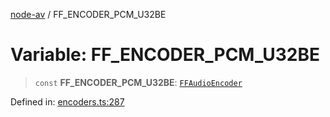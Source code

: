 [node-av](../globals.md) / FF\_ENCODER\_PCM\_U32BE

# Variable: FF\_ENCODER\_PCM\_U32BE

> `const` **FF\_ENCODER\_PCM\_U32BE**: [`FFAudioEncoder`](../type-aliases/FFAudioEncoder.md)

Defined in: [encoders.ts:287](https://github.com/seydx/av/blob/f8631fc881b394300b1479f511d55cf1c370a87f/src/constants/encoders.ts#L287)
